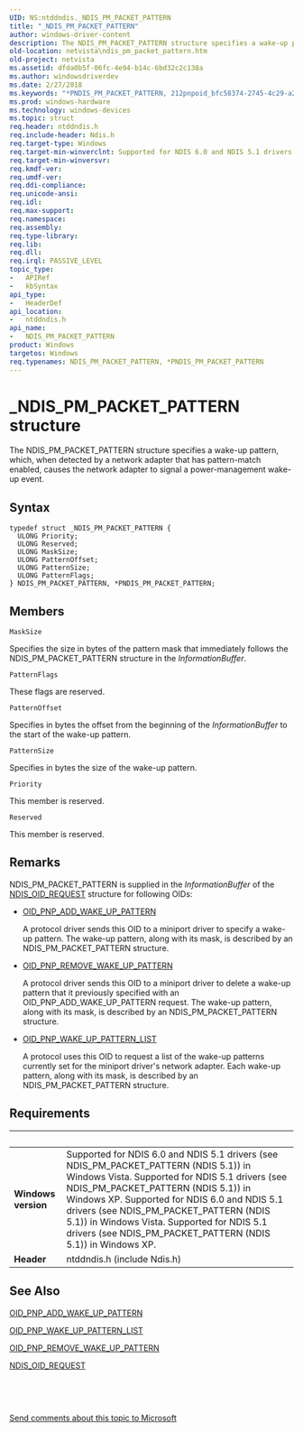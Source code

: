 ```yaml
---
UID: NS:ntddndis._NDIS_PM_PACKET_PATTERN
title: "_NDIS_PM_PACKET_PATTERN"
author: windows-driver-content
description: The NDIS_PM_PACKET_PATTERN structure specifies a wake-up pattern, which, when detected by a network adapter that has pattern-match enabled, causes the network adapter to signal a power-management wake-up event.
old-location: netvista\ndis_pm_packet_pattern.htm
old-project: netvista
ms.assetid: dfda0b5f-06fc-4e94-b14c-6bd32c2c138a
ms.author: windowsdriverdev
ms.date: 2/27/2018
ms.keywords: "*PNDIS_PM_PACKET_PATTERN, 212pnpoid_bfc58374-2745-4c29-a2ac-b7ef864aa710.xml, NDIS_PM_PACKET_PATTERN, NDIS_PM_PACKET_PATTERN structure [Network Drivers Starting with Windows Vista], PNDIS_PM_PACKET_PATTERN, PNDIS_PM_PACKET_PATTERN structure pointer [Network Drivers Starting with Windows Vista], _NDIS_PM_PACKET_PATTERN, netvista.ndis_pm_packet_pattern, ntddndis/NDIS_PM_PACKET_PATTERN, ntddndis/PNDIS_PM_PACKET_PATTERN"
ms.prod: windows-hardware
ms.technology: windows-devices
ms.topic: struct
req.header: ntddndis.h
req.include-header: Ndis.h
req.target-type: Windows
req.target-min-winverclnt: Supported for NDIS 6.0 and NDIS 5.1 drivers (see    NDIS_PM_PACKET_PATTERN (NDIS   5.1)) in Windows Vista. Supported for NDIS 5.1 drivers (see    NDIS_PM_PACKET_PATTERN (NDIS   5.1)) in Windows XP.
req.target-min-winversvr: 
req.kmdf-ver: 
req.umdf-ver: 
req.ddi-compliance: 
req.unicode-ansi: 
req.idl: 
req.max-support: 
req.namespace: 
req.assembly: 
req.type-library: 
req.lib: 
req.dll: 
req.irql: PASSIVE_LEVEL
topic_type:
-	APIRef
-	kbSyntax
api_type:
-	HeaderDef
api_location:
-	ntddndis.h
api_name:
-	NDIS_PM_PACKET_PATTERN
product: Windows
targetos: Windows
req.typenames: NDIS_PM_PACKET_PATTERN, *PNDIS_PM_PACKET_PATTERN
---
```


# _NDIS_PM_PACKET_PATTERN structure
The NDIS_PM_PACKET_PATTERN structure specifies a wake-up pattern, which, when detected by a network adapter that
  has pattern-match enabled, causes the network adapter to signal a power-management wake-up event.

## Syntax
````
typedef struct _NDIS_PM_PACKET_PATTERN {
  ULONG Priority;
  ULONG Reserved;
  ULONG MaskSize;
  ULONG PatternOffset;
  ULONG PatternSize;
  ULONG PatternFlags;
} NDIS_PM_PACKET_PATTERN, *PNDIS_PM_PACKET_PATTERN;
````

## Members


`MaskSize`

Specifies the size in bytes of the pattern mask that immediately follows the
     NDIS_PM_PACKET_PATTERN structure in the 
     <i>InformationBuffer</i>.

`PatternFlags`

These flags are reserved.

`PatternOffset`

Specifies in bytes the offset from the beginning of the 
     <i>InformationBuffer</i> to the start of the wake-up pattern.

`PatternSize`

Specifies in bytes the size of the wake-up pattern.

`Priority`

This member is reserved.

`Reserved`

This member is reserved.

## Remarks
NDIS_PM_PACKET_PATTERN is supplied in the 
    <i>InformationBuffer</i> of the 
    <a href="..\ndis\ns-ndis-_ndis_oid_request.md">NDIS_OID_REQUEST</a> structure for following
    OIDs:

<ul>
<li>

<a href="https://msdn.microsoft.com/library/windows/hardware/ff569773">OID_PNP_ADD_WAKE_UP_PATTERN</a>


A protocol driver sends this OID to a miniport driver to specify a wake-up pattern. The wake-up
      pattern, along with its mask, is described by an NDIS_PM_PACKET_PATTERN structure.

</li>
<li>

<a href="https://docs.microsoft.com/en-us/windows-hardware/drivers/network/oid-pnp-remove-wake-up-pattern">
       OID_PNP_REMOVE_WAKE_UP_PATTERN</a>


A protocol driver sends this OID to a miniport driver to delete a wake-up pattern that it previously
      specified with an OID_PNP_ADD_WAKE_UP_PATTERN request. The wake-up pattern, along with its mask, is
      described by an NDIS_PM_PACKET_PATTERN structure.

</li>
<li>

<a href="https://msdn.microsoft.com/library/windows/hardware/ff569783">OID_PNP_WAKE_UP_PATTERN_LIST</a>


A protocol uses this OID to request a list of the wake-up patterns currently set for the miniport
      driver's network adapter. Each wake-up pattern, along with its mask, is described by an NDIS_PM_PACKET_PATTERN
      structure.

</li>
</ul>

## Requirements
| &nbsp; | &nbsp; |
| ---- |:---- |
| **Windows version** | Supported for NDIS 6.0 and NDIS 5.1 drivers (see    NDIS_PM_PACKET_PATTERN (NDIS   5.1)) in Windows Vista. Supported for NDIS 5.1 drivers (see    NDIS_PM_PACKET_PATTERN (NDIS   5.1)) in Windows XP. Supported for NDIS 6.0 and NDIS 5.1 drivers (see    NDIS_PM_PACKET_PATTERN (NDIS   5.1)) in Windows Vista. Supported for NDIS 5.1 drivers (see    NDIS_PM_PACKET_PATTERN (NDIS   5.1)) in Windows XP. |
| **Header** | ntddndis.h (include Ndis.h) |

## See Also

<a href="https://msdn.microsoft.com/library/windows/hardware/ff569773">OID_PNP_ADD_WAKE_UP_PATTERN</a>



<a href="https://msdn.microsoft.com/library/windows/hardware/ff569783">OID_PNP_WAKE_UP_PATTERN_LIST</a>



<a href="https://docs.microsoft.com/en-us/windows-hardware/drivers/network/oid-pnp-remove-wake-up-pattern">OID_PNP_REMOVE_WAKE_UP_PATTERN</a>



<a href="..\ndis\ns-ndis-_ndis_oid_request.md">NDIS_OID_REQUEST</a>



 

 

<a href="mailto:wsddocfb@microsoft.com?subject=Documentation%20feedback [netvista\netvista]:%20NDIS_PM_PACKET_PATTERN structure%20 RELEASE:%20(2/27/2018)&amp;body=%0A%0APRIVACY STATEMENT%0A%0AWe use your feedback to improve the documentation. We don't use your email address for any other purpose, and we'll remove your email address from our system after the issue that you're reporting is fixed. While we're working to fix this issue, we might send you an email message to ask for more info. Later, we might also send you an email message to let you know that we've addressed your feedback.%0A%0AFor more info about Microsoft's privacy policy, see http://privacy.microsoft.com/en-us/default.aspx." title="Send comments about this topic to Microsoft">Send comments about this topic to Microsoft</a>